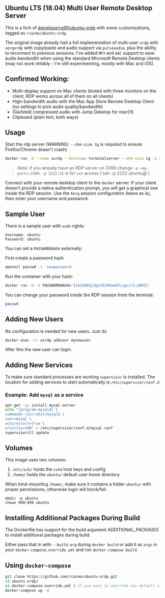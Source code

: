 ## Ubuntu LTS (18.04) Multi User Remote Desktop Server

This is a fork of [danielguerra69/ubuntu-xrdp](https://github.com/danielguerra69/ubuntu-xrdp) with some customizations, tagged as `rcarmo/ubuntu-xrdp`.

The original image already had a full implementation of multi-user `xrdp` with `xorgxrdp` with copy/paste and audio support via `pulseaudio`, plus the ability to reconnect to previous sessions. I've added `MP3` and `AAC` support to save audio bandwidth when using the standard Microsoft Remote Desktop clients (may not work reliably - I'm still experimenting, mostly with Mac and iOS).

## Confirmed Working:

* Multi-display support on Mac clients (tested with three monitors on the client, RDP works across all of them on all clients)
* High-bandwidth audio with the Mac App Store Remote Desktop Client (no settings to pick audio quality/bandwidth)
* (Garbled) compressed audio with Jump Dekstop for macOS
* Clipboard (plain text, both ways)

## Usage

Start the rdp server
(WARNING: `--shm-size 1g` is required to ensure Firefox/Chrome doesn't crash)

```bash
docker run -d --name uxrdp --hostname terminalserver --shm-size 1g -p 3389:3389 -p 2222:22 rcarmo/ubuntu-xrdp
```
> *Note*: if you already have an RDP server on 3389 change `-p <my-port>:3389`.  `-p 2222:22` is for `ssh` access (`ssh -p 2222 ubuntu@<docker-ip> )

Connect with your remote desktop client to the `docker` server. If your client doesn't provide a native authentication prompt, you will get a graphical one inside the RDP session. Use the `Xorg` session configuration (leave as is), then enter your username and password.

## Sample User

There is a sample user with `sudo` rights:

```
Username: ubuntu
Password: ubuntu
```

You can set a `PASSWORDHASH` externally:

First create a password hash

```bash
openssl passwd -1 'newpassword'
```

Run the container with your hash:

```bash
docker run -d -e PASSWORDHASH='$1$Cm8EQjXg$7dJeRsw6TLvgxsl3.pBRZ1'
```

You can change your password inside the RDP session from the terminal:

```bash
passwd
```

## Adding New Users

No configuration is needed for new users. Just do

```bash
docker exec -ti uxrdp adduser mynewuser
```

After this the new user can login.

## Adding New Services

To make sure standard processes are working `supervisor` is installed.
The location for adding services to start automatically is `/etc/supervisor/conf.d`

### Example: Add `mysql` as a service

```bash
apt-get -yy install mysql-server
echo "[program:mysqld] \
command= /usr/sbin/mysqld \
user=mysql \
autorestart=true \
priority=100" > /etc/supervisor/conf.d/mysql.conf
supervisorctl update
```

## Volumes

This image uses two volumes:
1. `/etc/ssh/` holds the `sshd` host keys and config
2. `/home/` holds the `ubuntu/` default user home directory

When bind-mounting `/home/`, make sure it contains a folder `ubuntu/` with proper permissions, otherwise login will block/fail:

```
mkdir -p ubuntu
chown 999:999 ubuntu
```

## Installing Additional Packages During Build

The Dockerfile has support for the build argument ADDITIONAL_PACKAGES to install additional packages during build. 

Either pass that in with `--build-arg` during `docker build` or add it 
as `args` in your `docker-compose.override.yml` and run `docker-compose build`.

## Using `docker-compose`

```bash
git clone https://github.com/rcarmo/ubuntu-xrdp.git
cd ubuntu-xrdp/
vi docker-compose.override.yml # if you want to override any default value
docker-compose up -d
```

